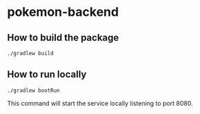 # pokemon-backend

## How to build the package

    ./gradlew build

## How to run locally

    ./gradlew bootRun

This command will start the service locally listening to port 8080.